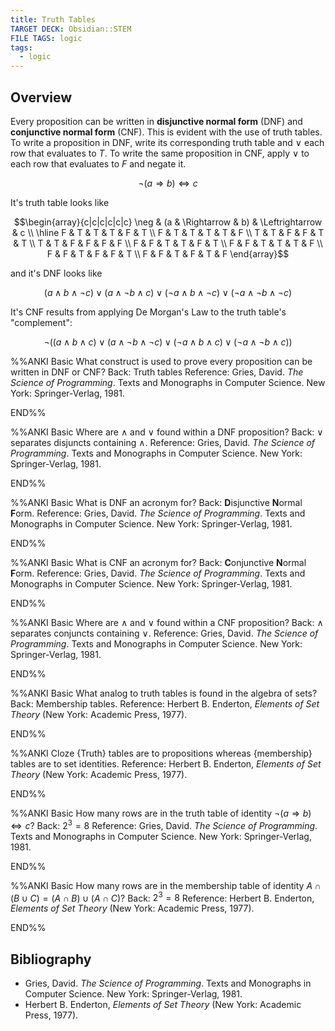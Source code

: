 ```yaml
---
title: Truth Tables
TARGET DECK: Obsidian::STEM
FILE TAGS: logic
tags:
  - logic
---
```


## Overview

Every proposition can be written in **disjunctive normal form** (DNF) and **conjunctive normal form** (CNF). This is evident with the use of truth tables. To write a proposition in DNF, write its corresponding truth table and $\lor$ each row that evaluates to $T$. To write the same proposition in CNF, apply $\lor$ to each row that evaluates to $F$ and negate it.

$$\neg (a \Rightarrow b) \Leftrightarrow c$$

It's truth table looks like

$$\begin{array}{c|c|c|c|c|c}
\neg & (a & \Rightarrow & b) & \Leftrightarrow & c \\
\hline
F & T & T & T & F & T \\
F & T & T & T & T & F \\
T & T & F & F & T & T \\
T & T & F & F & F & F \\
F & F & T & T & F & T \\
F & F & T & T & T & F \\
F & F & T & F & F & T \\
F & F & T & F & T & F
\end{array}$$

and it's DNF looks like

$$
(a \land b \land \neg c) \lor
(a \land \neg b \land c) \lor
(\neg a \land b \land \neg c) \lor
(\neg a \land \neg b \land \neg c)
$$

It's CNF results from applying De Morgan's Law to the truth table's "complement":

$$
\neg(
  (a \land b \land c) \lor
  (a \land \neg b \land \neg c) \lor
  (\neg a \land b \land c) \lor
  (\neg a \land \neg b \land c)
)
$$

%%ANKI
Basic
What construct is used to prove every proposition can be written in DNF or CNF?
Back: Truth tables
Reference: Gries, David. *The Science of Programming*. Texts and Monographs in Computer Science. New York: Springer-Verlag, 1981.
<!--ID: 1707311868994-->
END%%

%%ANKI
Basic
Where are $\land$ and $\lor$ found within a DNF proposition?
Back: $\lor$ separates disjuncts containing $\land$.
Reference: Gries, David. *The Science of Programming*. Texts and Monographs in Computer Science. New York: Springer-Verlag, 1981.
<!--ID: 1707311868998-->
END%%

%%ANKI
Basic
What is DNF an acronym for?
Back: **D**isjunctive **N**ormal **F**orm.
Reference: Gries, David. *The Science of Programming*. Texts and Monographs in Computer Science. New York: Springer-Verlag, 1981.
<!--ID: 1707311869000-->
END%%

%%ANKI
Basic
What is CNF an acronym for?
Back: **C**onjunctive **N**ormal **F**orm.
Reference: Gries, David. *The Science of Programming*. Texts and Monographs in Computer Science. New York: Springer-Verlag, 1981.
<!--ID: 1707311869002-->
END%%

%%ANKI
Basic
Where are $\land$ and $\lor$ found within a CNF proposition?
Back: $\land$ separates conjuncts containing $\lor$.
Reference: Gries, David. *The Science of Programming*. Texts and Monographs in Computer Science. New York: Springer-Verlag, 1981.
<!--ID: 1707311869003-->
END%%

%%ANKI
Basic
What analog to truth tables is found in the algebra of sets?
Back: Membership tables.
Reference: Herbert B. Enderton, *Elements of Set Theory* (New York: Academic Press, 1977).
<!--ID: 1716803633023-->
END%%

%%ANKI
Cloze
{Truth} tables are to propositions whereas {membership} tables are to set identities.
Reference: Herbert B. Enderton, *Elements of Set Theory* (New York: Academic Press, 1977).
<!--ID: 1716803633029-->
END%%

%%ANKI
Basic
How many rows are in the truth table of identity $\neg (a \Rightarrow b) \Leftrightarrow c$?
Back: $2^3 = 8$
Reference: Gries, David. *The Science of Programming*. Texts and Monographs in Computer Science. New York: Springer-Verlag, 1981.
<!--ID: 1716803798112-->
END%%

%%ANKI
Basic
How many rows are in the membership table of identity $A \cap (B \cup C) = (A \cap B) \cup (A \cap C)$?
Back: $2^3 = 8$
Reference: Herbert B. Enderton, *Elements of Set Theory* (New York: Academic Press, 1977).
<!--ID: 1716803798123-->
END%%

## Bibliography

* Gries, David. *The Science of Programming*. Texts and Monographs in Computer Science. New York: Springer-Verlag, 1981.
* Herbert B. Enderton, *Elements of Set Theory* (New York: Academic Press, 1977).